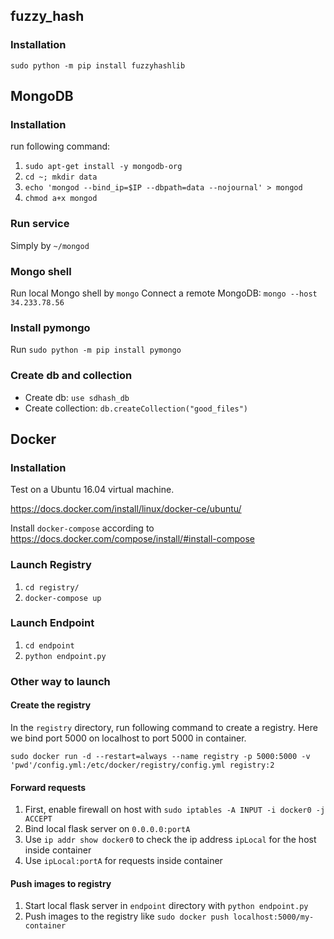 ## fuzzy_hash


### Installation


`sudo python -m pip install fuzzyhashlib`


## MongoDB


### Installation


run following command:


1. `sudo apt-get install -y mongodb-org`
2. `cd ~; mkdir data`
3. `echo 'mongod --bind_ip=$IP --dbpath=data --nojournal' > mongod`
4. `chmod a+x mongod`


### Run service


Simply by `~/mongod`


### Mongo shell


Run local Mongo shell by `mongo`
Connect a remote MongoDB: `mongo --host 34.233.78.56`


### Install pymongo


Run `sudo python -m pip install pymongo`


### Create db and collection


- Create db: `use sdhash_db`
- Create collection: `db.createCollection("good_files")`


## Docker


### Installation


Test on a Ubuntu 16.04 virtual machine.


<https://docs.docker.com/install/linux/docker-ce/ubuntu/>


Install `docker-compose` according to <https://docs.docker.com/compose/install/#install-compose>


### Launch Registry


1. `cd registry/`
2. `docker-compose up`

### Launch Endpoint


1. `cd endpoint`
2. `python endpoint.py`


### Other way to launch


#### Create the registry


In the `registry` directory, run following command to create a registry. Here we bind port 5000 on localhost to port 5000 in container. 


```
sudo docker run -d --restart=always --name registry -p 5000:5000 -v 'pwd'/config.yml:/etc/docker/registry/config.yml registry:2
```


#### Forward requests


1. First, enable firewall on host with `sudo iptables -A INPUT -i docker0 -j ACCEPT`
2. Bind local flask server on `0.0.0.0:portA`
3. Use `ip addr show docker0` to check the ip address `ipLocal` for the host inside container
4. Use `ipLocal:portA` for requests inside container


#### Push images to registry


1. Start local flask server in `endpoint` directory with `python endpoint.py`
2. Push images to the registry like `sudo docker push localhost:5000/my-container`
